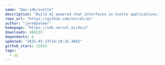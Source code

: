 ```yaml
---
name: "@ai-sdk/svelte"
description: "Build AI powered chat interfaces in Svelte applications."
repo_url: "https://github.com/vercel/ai"
author: "jaredpalmer"
homepage: "https://sdk.vercel.ai/docs"
downloads: 460233
dependents: 6
updated: "2025-03-13T14:19:35.468Z"
github_stars: 12833
tags: 
  - ui
---
```

